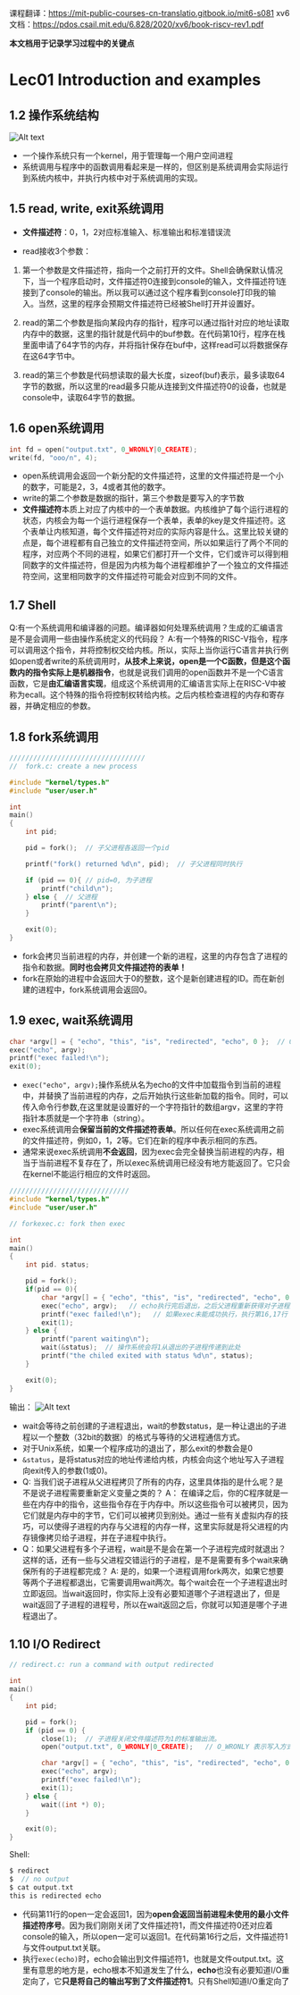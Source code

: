 课程翻译：https://mit-public-courses-cn-translatio.gitbook.io/mit6-s081
xv6文档：https://pdos.csail.mit.edu/6.828/2020/xv6/book-riscv-rev1.pdf

**本文档用于记录学习过程中的关键点**

# Lec01 Introduction and examples
## 1.2 操作系统结构
![Alt text](./image/MIT6.S081/image.jpg)
* 一个操作系统只有一个kernel，用于管理每一个用户空间进程
* 系统调用与程序中的函数调用看起来是一样的，但区别是系统调用会实际运行到系统内核中，并执行内核中对于系统调用的实现。

## 1.5 read, write, exit系统调用

* **文件描述符**：0，1，2对应标准输入、标准输出和标准错误流

* read接收3个参数：

1. 第一个参数是文件描述符，指向一个之前打开的文件。Shell会确保默认情况下，当一个程序启动时，文件描述符0连接到console的输入，文件描述符1连接到了console的输出。所以我可以通过这个程序看到console打印我的输入。当然，这里的程序会预期文件描述符已经被Shell打开并设置好。

1. read的第二个参数是指向某段内存的指针，程序可以通过指针对应的地址读取内存中的数据，这里的指针就是代码中的buf参数。在代码第10行，程序在栈里面申请了64字节的内存，并将指针保存在buf中，这样read可以将数据保存在这64字节中。

1. read的第三个参数是代码想读取的最大长度，sizeof(buf)表示，最多读取64字节的数据，所以这里的read最多只能从连接到文件描述符0的设备，也就是console中，读取64字节的数据。

## 1.6 open系统调用
```c
int fd = open("output.txt", 0_WRONLY|0_CREATE);
write(fd, "ooo/n", 4);
```
* open系统调用会返回一个新分配的文件描述符，这里的文件描述符是一个小的数字，可能是2，3，4或者其他的数字。
* write的第二个参数是数据的指针，第三个参数是要写入的字节数
* **文件描述符**本质上对应了内核中的一个表单数据。内核维护了每个运行进程的状态，内核会为每一个运行进程保存一个表单，表单的key是文件描述符。这个表单让内核知道，每个文件描述符对应的实际内容是什么。这里比较关键的点是，每个进程都有自己独立的文件描述符空间，所以如果运行了两个不同的程序，对应两个不同的进程，如果它们都打开一个文件，它们或许可以得到相同数字的文件描述符，但是因为内核为每个进程都维护了一个独立的文件描述符空间，这里相同数字的文件描述符可能会对应到不同的文件。

## 1.7 Shell
Q:有一个系统调用和编译器的问题。编译器如何处理系统调用？生成的汇编语言是不是会调用一些由操作系统定义的代码段？
A:有一个特殊的RISC-V指令，程序可以调用这个指令，并将控制权交给内核。所以，实际上当你运行C语言并执行例如open或者write的系统调用时，**从技术上来说，open是一个C函数，但是这个函数内的指令实际上是机器指令**，也就是说我们调用的open函数并不是一个C语言函数，它是**由汇编语言实现**，组成这个系统调用的汇编语言实际上在RISC-V中被称为ecall。这个特殊的指令将控制权转给内核。之后内核检查进程的内存和寄存器，并确定相应的参数。

## 1.8 fork系统调用 
```c {.line-numbers} 
//////////////////////////////////
//  fork.c: create a new process

#include "kernel/types.h"
#include "user/user.h"

int
main()
{
    int pid;

    pid = fork();  // 子父进程各返回一个pid

    printf("fork() returned %d\n", pid);  // 子父进程同时执行 

    if (pid == 0){ // pid=0, 为子进程
        printf("child\n");
    } else {  // 父进程
        printf("parent\n");
    }

    exit(0);
}
```
* fork会拷贝当前进程的内存，并创建一个新的进程，这里的内存包含了进程的指令和数据。**同时也会拷贝文件描述符的表单！**
* fork在原始的进程中会返回大于0的整数，这个是新创建进程的ID。而在新创建的进程中，fork系统调用会返回0。

##  1.9 exec, wait系统调用
```c
char *argv[] = { "echo", "this", "is", "redirected", "echo", 0 };  // 0作为一个NULL指针告诉内核数组结束了
exec("echo", argv);
printf("exec failed!\n");
exit(0);
```
* ```exec("echo", argv);```操作系统从名为echo的文件中加载指令到当前的进程中，并替换了当前进程的内存，之后开始执行这些新加载的指令。同时，可以传入命令行参数,在这里就是设置好的一个字符指针的数组argv，这里的字符指针本质就是一个字符串（string）。
* exec系统调用会**保留当前的文件描述符表单**。所以任何在exec系统调用之前的文件描述符，例如0，1，2等。它们在新的程序中表示相同的东西。
*  通常来说exec系统调用**不会返回**，因为exec会完全替换当前进程的内存，相当于当前进程不复存在了，所以exec系统调用已经没有地方能返回了。它只会在kernel不能运行相应的文件时返回。
```c {.line-numbers}
//////////////////////////////
#include "kernel/types.h"
#include "user/user.h"

// forkexec.c: fork then exec

int
main()
{
    int pid. status;

    pid = fork();
    if(pid == 0){
        char *argv[] = { "echo", "this", "is", "redirected", "echo", 0 }; 
        exec("echo", argv);   // echo执行完后退出，之后父进程重新获得对子进程的控制（相当于自动执行exit(0);)
        printf("exec failed!\n");   // 如果exec未能成功执行，执行第16,17行
        exit(1);
    } else {
        printf("parent waiting\n");
        wait(&status);  // 操作系统会将1从退出的子进程传递到此处
        printf("the chiled exited with status %d\n", status);
    }

    exit(0);
}
```
输出：
![Alt text](./image/MIT6.S081/forkexec.png)
* wait会等待之前创建的子进程退出，wait的参数status，是一种让退出的子进程以一个整数（32bit的数据）的格式与等待的父进程通信方式。
* 对于Unix系统，如果一个程序成功的退出了，那么exit的参数会是0
* ```&status```，是将status对应的地址传递给内核，内核会向这个地址写入子进程向exit传入的参数(1或0)。
* Q: 当我们说子进程从父进程拷贝了所有的内存，这里具体指的是什么呢？是不是说子进程需要重新定义变量之类的？
A： 在编译之后，你的C程序就是一些在内存中的指令，这些指令存在于内存中。所以这些指令可以被拷贝，因为它们就是内存中的字节，它们可以被拷贝到别处。通过一些有关虚拟内存的技巧，可以使得子进程的内存与父进程的内存一样，这里实际就是将父进程的内存镜像拷贝给子进程，并在子进程中执行。
* Q：如果父进程有多个子进程，wait是不是会在第一个子进程完成时就退出？这样的话，还有一些与父进程交错运行的子进程，是不是需要有多个wait来确保所有的子进程都完成？
A: 是的，如果一个进程调用fork两次，如果它想要等两个子进程都退出，它需要调用wait两次。每个wait会在一个子进程退出时立即返回。当wait返回时，你实际上没有必要知道哪个子进程退出了，但是wait返回了子进程的进程号，所以在wait返回之后，你就可以知道是哪个子进程退出了。

## 1.10 I/O Redirect
```c {.line-numbers}
// redirect.c: run a command with output redirected

int
main()
{
	int pid;

	pid = fork();
	if (pid == 0) {
		close(1);  // 子进程关闭文件描述符为1的标准输出流。
		open("output.txt", 0_WRONLY|0_CREATE);   // O_WRONLY 表示写入方式，O_CREATE 表示如果文件不存在则创建

		char *argv[] = { "echo", "this", "is", "redirected", "echo", 0 };
		exec("echo", argv);
		printf("exec failed!\n");
		exit(1);
	} else {
		wait((int *) 0);
	}

	exit(0);
}
```
Shell:
```c
$ redirect
$  // no output
$ cat output.txt
this is redirected echo
```
* 代码第11行的open一定会返回1，因为**open会返回当前进程未使用的最小文件描述符序号**。因为我们刚刚关闭了文件描述符1，而文件描述符0还对应着console的输入，所以open一定可以返回1。在代码第16行之后，文件描述符1与文件output.txt关联。
* 执行```exec(echo)```时，echo会输出到文件描述符1，也就是文件output.txt。这里有意思的地方是，echo根本不知道发生了什么，**echo**也没有必要知道I/O重定向了，它**只是将自己的输出写到了文件描述符1**。只有Shell知道I/O重定向了